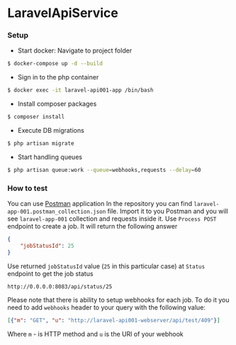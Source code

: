 # LaravelApiService

### Setup ###
* Start docker: Navigate to project folder
```bash
$ docker-compose up -d --build
```
* Sign in to the php container
```bash
$ docker exec -it laravel-api001-app /bin/bash
```
* Install composer packages
```bash
$ composer install
```
* Execute DB migrations
```bash
$ php artisan migrate
```
* Start handling queues
```bash
$ php artisan queue:work --queue=webhooks,requests --delay=60
```
### How to test ###
You can use [Postman](https://www.postman.com/) application
In the repository you can find `laravel-app-001.postman_collection.json` file. Import it to you Postman and you will see `laravel-app-001` collection and requests inside it.
Use `Process POST` endpoint to create a job. It will return the following answer
```json
{
    "jobStatusId": 25
}
```
Use returned `jobStatusId` value (`25` in this particular case) at `Status` endpoint to get the job status
```
http://0.0.0.0:8083/api/status/25
```

Please note that there is ability to setup webhooks for each job. To do it you need to add `webhooks` header to your query with the following value:
```json
[{"m": "GET", "u": "http://laravel-api001-webserver/api/test/409"}]
```
Where `m` - is HTTP method and `u` is the URl of your webhook


